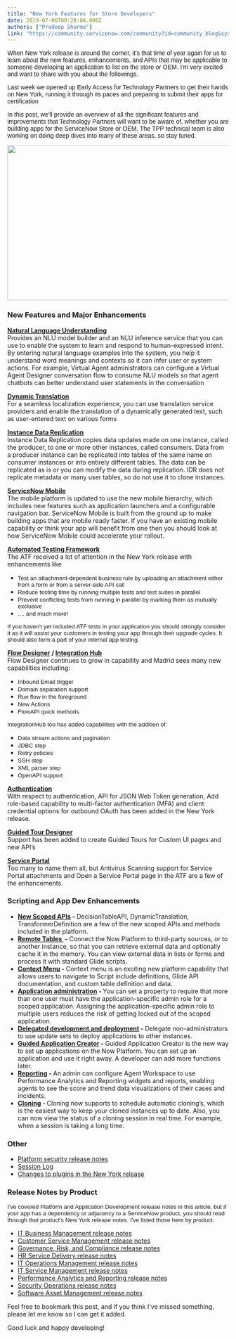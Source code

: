 ```yaml
---
title: "New York Features for Store Developers"
date: 2019-07-06T00:28:04.000Z
authors: ["Pradeep Sharma"]
link: "https://community.servicenow.com/community?id=community_blog&sys_id=abfe2818db667b401cd8a345ca9619a1"
---
```

<p><span style="font-family: helvetica;">When New York release is around the corner, it’s that time of year again for us to learn about the new features, enhancements, and APIs that may be applicable to someone developing an application to list on the store or OEM. I&#39;m very excited and want to share with you about the followings.</span></p>
<p><span style="font-family: helvetica;">Last week we opened up Early Access for Technology Partners to get their hands on New York, running it through its paces and preparing to submit their apps for certification</span></p>
<p><span style="font-family: helvetica;">In this post, we&#39;ll provide an overview of all the significant features and improvements that Technology Partners will want to be aware of, whether you are building apps for the ServiceNow Store or OEM. The TPP technical team is also working on doing deep dives into many of these areas, so stay tuned.</span></p>
<center><img style="max-width: 100%; max-height: 480px;" src="https://community.servicenow.com/eb5e8ee4db223780190dfb243996197c.iix" width="557" height="353" /></center>
<h3 class="ng-scope"><strong>New Features and Major Enhancements</strong></h3>
<p><a href="https://docs.servicenow.com/bundle/newyork-performance-analytics-and-reporting/page/administer/natural-language-intelligence/concept/natural-language-intelligence.html" rel="nofollow"><strong>Natural Language Understanding<br /></strong></a> Provides an NLU model builder and an NLU inference service that you can use to enable the system to learn and respond to human-expressed intent. By entering natural language examples into the system, you help it understand word meanings and contexts so it can infer user or system actions. For example, Virtual Agent administrators can configure a Virtual Agent Designer conversation flow to consume NLU models so that agent chatbots can better understand user statements in the conversation</p>
<p><strong><a href="https://docs.servicenow.com/bundle/newyork-release-notes/page/release-notes/now-platform-administration/dynamic-translation-rn.html" rel="nofollow">Dynamic Translation<br /></a> </strong>For a seamless localization experience, you can use translation service providers and enable the translation of a dynamically generated text, such as user-entered text on various forms</p>
<p><strong><a href="https://docs.servicenow.com/bundle/newyork-release-notes/page/release-notes/now-platform-capabilities/instance-data-replication-rn.html" rel="nofollow">Instance Data Replication<br /></a> </strong>Instance Data Replication copies data updates made on one instance, called the producer, to one or more other instances, called consumers. Data from a producer instance can be replicated into tables of the same name on consumer instances or into entirely different tables. The data can be replicated as is or you can modify the data during replication. IDR does not replicate metadata or many user tables, so do not use it to clone instances.</p>
<p><strong><a href="https://docs.servicenow.com/bundle/newyork-release-notes/page/release-notes/mobile/now-mobile-platform-rn.html" rel="nofollow">ServiceNow Mobile<br /></a> </strong>The mobile platform is updated to use the new mobile hierarchy, which includes new features such as application launchers and a configurable navigation bar. ServiceNow Mobile is built from the ground up to make building apps that are mobile ready faster. If you have an existing mobile capability or think your app will benefit from one then you should look at how ServiceNow Mobile could accelerate your rollout.</p>
<p><strong><a href="https://docs.servicenow.com/bundle/newyork-release-notes/page/release-notes/application-development/automated-test-framework-rn.html" rel="nofollow">Automated Testing Framework<br /></a> </strong>The ATF received a lot of attention in the New York release with enhancements like</p>
<ul><li><span style="font-family: helvetica; font-size: 10pt;">Test an attachment-dependent business rule by uploading an attachment either from a form or from a server-side API call</span></li><li><span style="font-family: helvetica; font-size: 10pt;">Reduce testing time by running multiple tests and test suites in parallel</span></li><li><span style="font-family: helvetica; font-size: 10pt;">Prevent conflicting tests from running in parallel by marking them as mutually exclusive</span></li><li><span style="font-family: helvetica; font-size: 10pt;">.... and much more!</span></li></ul>
<p><span style="font-family: helvetica; font-size: 10pt;">If you haven&#39;t yet included ATF tests in your application you should strongly consider it as it will assist your customers in testing your app through their upgrade cycles. It should also form a part of your internal app testing.</span></p>
<p><strong><a href="https://docs.servicenow.com/bundle/newyork-release-notes/page/release-notes/now-platform-capabilities/flow-designer-rn.html" rel="nofollow">Flow Designer</a> / <a href="https://docs.servicenow.com/bundle/newyork-release-notes/page/release-notes/now-platform-capabilities/integrationhub-rn.html" rel="nofollow">Integration Hub<br /></a> </strong>Flow Designer continues to grow in capability and Madrid sees many new capabilities including:</p>
<ul><li><span style="font-family: helvetica; font-size: 10pt;">Inbound Email trigger</span></li><li><span style="font-family: helvetica; font-size: 10pt;">Domain separation support </span></li><li><span style="font-family: helvetica; font-size: 10pt;">Run flow in the foreground</span></li><li><span style="font-family: helvetica; font-size: 10pt;">New Actions</span></li><li><span style="font-family: helvetica; font-size: 10pt;">FlowAPI quick methods</span></li></ul>
<p><span style="font-family: helvetica; font-size: 10pt;">IntegrationHub too has added capabilities with the addition of:</span></p>
<ul><li><span style="font-family: helvetica; font-size: 10pt;">Data stream actions and pagination</span></li><li><span style="font-family: helvetica; font-size: 10pt;">JDBC step</span></li><li><span style="font-family: helvetica; font-size: 10pt;">Retry policies</span></li><li><span style="font-family: helvetica; font-size: 10pt;">SSH step</span></li><li><span style="font-family: helvetica; font-size: 10pt;">XML parser step</span></li><li><span style="font-family: helvetica; font-size: 10pt;">OpenAPI support</span></li></ul>
<p><strong><a href="https://docs.servicenow.com/bundle/newyork-release-notes/page/release-notes/now-platform-capabilities/authentication-rn.html" rel="nofollow">Authentication<br /></a> </strong>With respect to authentication, API for JSON Web Token generation, Add role-based capability to multi-factor authentication (MFA) and client credential options for outbound OAuth has been added in the New York release.</p>
<p><strong><a href="https://docs.servicenow.com/bundle/newyork-release-notes/page/release-notes/now-platform-user-interface/guided-tours-rn.html" rel="nofollow">Guided Tour Designer<br /></a> </strong>Support has been added to create Guided Tours for Custom UI pages and new API’s</p>
<p><strong><a href="https://docs.servicenow.com/bundle/newyork-release-notes/page/release-notes/now-platform-capabilities/service-portal-rn.html" rel="nofollow">Service Portal<br /></a> </strong>Too many to name them all, but Antivirus Scanning support for Service Portal attachments and Open a Service Portal page in the ATF are a few of the enhancements. </p>
<h3 class="ng-scope"><strong>Scripting and App Dev Enhancements</strong></h3>
<ul><li><strong><a href="https://docs.servicenow.com/bundle/newyork-release-notes/page/release-notes/application-development/api-rn.html" rel="nofollow">New Scoped APIs</a> - </strong>DecisionTableAPI, DynamicTranslation, TransformerDefinition are a few of the new scoped APIs and methods included in the platform.</li><li><strong><a href="https://docs.servicenow.com/bundle/newyork-servicenow-platform/page/administer/remote-tables/concept/remote-tables.html" rel="nofollow">Remote Tables </a> - </strong>Connect the Now Platform to third-party sources, or to another instance, so that you can retrieve external data and optionally cache it in the memory. You can view external data in lists or forms and process it with standard Glide scripts.</li><li><strong><a href="https://docs.servicenow.com/bundle/newyork-application-development/page/script/general-scripting/concept/c_SyntaxEditor.html#context-menu-syntax-editor" rel="nofollow">Context Menu</a> - </strong>Context menu is an exciting new platform capability that allows users to navigate to Script include definitions, Glide API documentation, and custom table definition and data.</li><li><strong><a href="https://docs.servicenow.com/bundle/newyork-application-development/page/build/applications/concept/application-administration.html" rel="nofollow">Application administration</a> - </strong>You can set a property to require that more than one user must have the application-specific admin role for a scoped application. Assigning the application-specific admin role to multiple users reduces the risk of getting locked out of the scoped application.</li><li><strong><a href="https://docs.servicenow.com/bundle/newyork-release-notes/page/release-notes/application-development/delegated-development-deployment-rn.html" rel="nofollow">Delegated development and deployment</a> - </strong>Delegate non-administrators to use update sets to deploy applications to other instances.</li><li><strong><a href="https://docs.servicenow.com/bundle/newyork-application-development/page/build/guided-app-creator/concept/guided-app-creator.html" rel="nofollow">Guided Application Creator</a> - </strong>Guided Application Creator is the new way to set up applications on the Now Platform. You can set up an application and use it right away. A developer can add more functions later.</li><li><strong><a href="https://docs.servicenow.com/bundle/newyork-release-notes/page/release-notes/performance-analytics-reporting/par-reporting-rn.html" rel="nofollow">Reporting</a> - </strong>An admin can configure Agent Workspace to use Performance Analytics and Reporting widgets and reports, enabling agents to see the score and trend data visualizations of their cases and incidents.</li><li><strong><a href="https://docs.servicenow.com/bundle/newyork-release-notes/page/release-notes/now-platform-administration/system-clone-rn.html" rel="nofollow">Cloning</a> - </strong>Cloning now supports to schedule automatic cloning’s, which is the easiest way to keep your cloned instances up to date. Also, you can now view the status of a cloning session in real time. For example, when a session is taking a long time.</li></ul>
<h3 class="ng-scope"><strong>Other</strong></h3>
<ul class="ng-scope"><li><a href="https://docs.servicenow.com/bundle/newyork-release-notes/page/release-notes/now-platform-administration/platform-security-rn.html" rel="nofollow">Platform security release notes</a></li><li><a href="https://docs.servicenow.com/bundle/newyork-application-development/page/script/debugging/concept/script-debugger.html" rel="nofollow">Session Log</a></li><li><a href="https://docs.servicenow.com/bundle/newyork-release-notes/page/administer/plugins/reference/plugin-changes.html" rel="nofollow">Changes to plugins in the New York release</a></li></ul>
<h3 class="ng-scope"><strong>Release Notes by Product</strong></h3>
<p><span style="font-family: helvetica; font-size: 10pt;">I&#39;ve covered Platform and Application Development release notes in this article, but if your app has a dependency or adjacency to a ServiceNow product, you should read through that product&#39;s New York release notes. I&#39;ve listed those here by product:</span></p>
<ul class="ng-scope"><li><a href="https://docs.servicenow.com/bundle/newyork-release-notes/page/release-notes/business-management/c_BusinessMgmtRN.html" rel="nofollow">IT Business Management release notes</a></li><li><a href="https://docs.servicenow.com/bundle/newyork-release-notes/page/release-notes/customer-service-management/customer-service-management-rn.html" rel="nofollow">Customer Service Management release notes</a></li><li><a href="https://docs.servicenow.com/bundle/newyork-release-notes/page/release-notes/goverance-risk-compliance/grc-rn.html" rel="nofollow">Governance, Risk, and Compliance release notes</a></li><li><a href="https://docs.servicenow.com/bundle/newyork-release-notes/page/release-notes/hr-service-delivery/hr-service-delivery-rns.html" rel="nofollow">HR Service Delivery release notes</a></li><li><a href="https://docs.servicenow.com/bundle/newyork-release-notes/page/release-notes/it-operations-management/c_ITOMRN.html" rel="nofollow">IT Operations Management release notes</a></li><li><a href="https://docs.servicenow.com/bundle/newyork-release-notes/page/release-notes/it-service-management/c_ITServiceMgmtRN.html" rel="nofollow">IT Service Management release notes</a></li><li><a href="https://docs.servicenow.com/bundle/newyork-release-notes/page/release-notes/performance-analytics-reporting/performance-analytics-reporting-rn.html" rel="nofollow">Performance Analytics and Reporting release notes</a></li><li><a href="https://docs.servicenow.com/bundle/newyork-release-notes/page/release-notes/security-operations/security-ops-rn.html" rel="nofollow">Security Operations release notes</a></li><li><a href="https://docs.servicenow.com/bundle/newyork-release-notes/page/release-notes/software-asset-management/software-asset-management-rn.html" rel="nofollow">Software Asset Management release notes</a></li></ul>
<p>Feel free to bookmark this post, and if you think I&#39;ve missed something, please let me know so I can get it added.</p>
<p>Good luck and happy developing!</p>